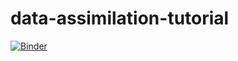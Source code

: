 # data-assimilation-tutorial

[![Binder](https://mybinder.org/badge_logo.svg)](https://mybinder.org/v2/git/https%3A%2F%2Fgithub.com%2FADiglet%2FDataABC.git/master)
